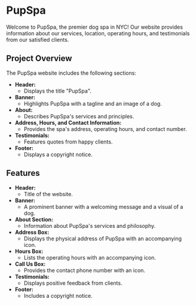 # PupSpa

Welcome to PupSpa, the premier dog spa in NYC! Our website provides information about our services, location, operating hours, and testimonials from our satisfied clients.

## Project Overview

The PupSpa website includes the following sections:

- **Header:** 
  - Displays the title "PupSpa".
- **Banner:** 
  - Highlights PupSpa with a tagline and an image of a dog.
- **About:** 
  - Describes PupSpa's services and principles.
- **Address, Hours, and Contact Information:**
  - Provides the spa's address, operating hours, and contact number.
- **Testimonials:** 
  - Features quotes from happy clients.
- **Footer:** 
  - Displays a copyright notice.

## Features

- **Header:** 
  - Title of the website.
- **Banner:**
  - A prominent banner with a welcoming message and a visual of a dog.
- **About Section:**
  - Information about PupSpa's services and philosophy.
- **Address Box:**
  - Displays the physical address of PupSpa with an accompanying icon.
- **Hours Box:**
  - Lists the operating hours with an accompanying icon.
- **Call Us Box:**
  - Provides the contact phone number with an icon.
- **Testimonials:**
  - Displays positive feedback from clients.
- **Footer:**
  - Includes a copyright notice.
